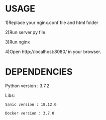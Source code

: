 # USAGE
1)Replace your nginx.conf file and html folder

2)Run server.py file

3)Run nginx 

4)Open http://localhost:8080/ in your browser.

# DEPENDENCIES

  Python version : 3.7.2 

  Libs:
  
    Sanic version : 18.12.0 
    
    Docker version : 3.7.0
    
